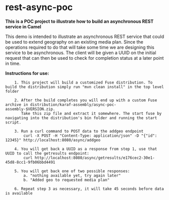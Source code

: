 # rest-async-poc
**This is a POC project to illustrate how to build an asynchronous REST service in Camel**


This demo is intended to illustrate an asynchronous REST service that could be used to extend geography on an existing media plan. Since the operations required to do that will take some time we are designing this service to be asynchronous. The client will be given a UUID on the initial request that can then be used to check for completion status at a later point in time.

**Instructions for use:**

        1. This project will build a customized Fuse distribution. To build the distribution simply run "mvn clean install" in the top level folder
        
        2. After the build completes you will end up with a custom Fuse archive in distribution/karaf-assembly/async-poc-assembly-$VERSION.zip.
           Take this zip file and extract it somewhere. The start fuse by navigating into the distribution's bin folder and running the start script.

        3. Run a curl command to POST data to the addgeo endpoint
            curl -X POST -H "Content-Type: application/json" -D "{"id": 12345}" http://localhost:8080/async/addgeo

        4. You will get back a UUID as a response from step 1, use that UUID to call the getresults endpoint:
            curl http://localhost:8080/async/getresults/e176cec2-30e1-45d8-8cc1-9fb06bbd4491

        5. You will get back one of two possible responses:
            a. "nothing available yet, try again later"
            b. "Added geo to requested media plan"

        6. Repeat step 3 as necessary, it will take 45 seconds before data is available
